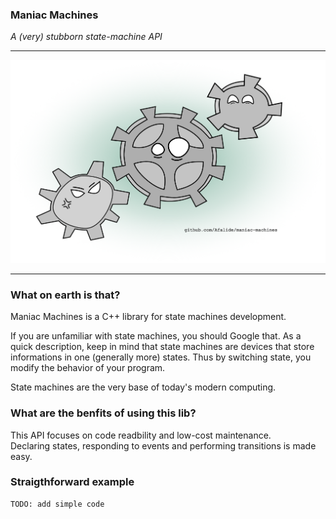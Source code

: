 ### Maniac Machines

_A (very) stubborn state-machine API_

----------

![mm-logo](./mm-logo.png)

----------

### What on earth is that?

Maniac Machines is a C++ library for state machines development.
  
If you are unfamiliar with state machines, you should Google that. As a quick description, keep in mind that state machines are devices that store informations in one (generally more) states. Thus by switching state, you modify the behavior of your program.  

State machines are the very base of today's modern computing.


### What are the benfits of using this lib?

This API focuses on code readbility and low-cost maintenance.  
Declaring states, responding to events and performing transitions is made easy.

### Straigthforward example

	TODO: add simple code




